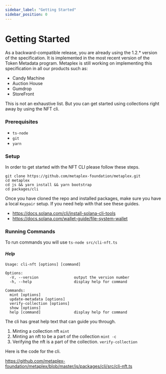 ```yaml
---
sidebar_label: "Getting Started"
sidebar_position: 0
---
```


# Getting Started

As a backward-compatible release, you are already using the 1.2.\* version of the
specification. It is implemented in the most recent version of the Token
Metadata program. Metaplex is still working on implementing this
specification in all our products such as:

- Candy Machine
- Auction House
- Gumdrop
- StoreFront

This is not an exhaustive list. But you can get started using collections right away by using the NFT cli.

### Prerequisites

- `ts-node`
- `git`
- `yarn`

### Setup

In order to get started with the NFT CLI please follow these steps.

<!-- ```
git clone https://github.com/metaplex-foundation/metaplex.git
cd metaplex
git checkout v1.1.1
cd js && yarn install && yarn bootstrap
cd packages/cli
``` -->

```
git clone https://github.com/metaplex-foundation/metaplex.git
cd metaplex
cd js && yarn install && yarn bootstrap
cd packages/cli
```

Once you have cloned the repo and installed packages, make sure you have a local `Keypair` setup. If you need help with that see these guides.

- https://docs.solana.com/cli/install-solana-cli-tools
- https://docs.solana.com/wallet-guide/file-system-wallet

### Running Commands

To run commands you will use
`ts-node src/cli-nft.ts`

#### _Help_

```
Usage: cli-nft [options] [command]

Options:
  -V, --version                output the version number
  -h, --help                   display help for command

Commands:
  mint [options]
  update-metadata [options]
  verify-collection [options]
  show [options]
  help [command]               display help for command
```

The cli has great help text that can guide you through.

1. Minting a collection nft `mint`
2. Minting an nft to be a part of the collection `mint -c `
3. Verifying the nft is a part of the collection. `verify-collection`

Here is the code for the cli.

https://github.com/metaplex-foundation/metaplex/blob/master/js/packages/cli/src/cli-nft.ts

[token metadata program]: https://github.com/metaplex-foundation/metaplex-program-library/tree/master/token-metadata
